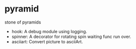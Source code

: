 # pyramid
stone of pyramids

- hook: A debug module using logging.
- spinner: A decorator for rotating spin waiting func run over.
- asciiart: Convert picture to asciiArt.
